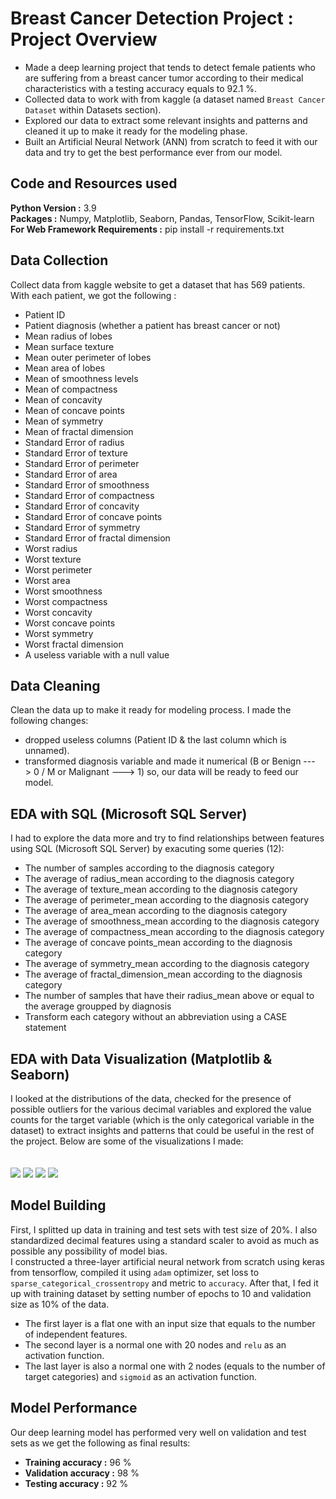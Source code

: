 # Breast Cancer Detection Project : Project Overview
* Made a deep learning project that tends to detect female patients who are suffering from a breast cancer tumor according to their medical characteristics with a testing accuracy equals to 92.1 %.
* Collected data to work with from kaggle (a dataset named `Breast Cancer Dataset` within Datasets section).
* Explored our data to extract some relevant insights and patterns and cleaned it up to make it ready for the modeling phase.
* Built an Artificial Neural Network (ANN) from scratch to feed it with our data and try to get the best performance ever from our model.

## Code and Resources used
<b>Python Version :</b> 3.9<br>
<b>Packages :</b> Numpy, Matplotlib, Seaborn, Pandas, TensorFlow, Scikit-learn<br>
<b>For Web Framework Requirements :</b> pip install -r requirements.txt

## Data Collection
Collect data from kaggle website to get a dataset that has 569 patients.
With each patient, we got the following :
* Patient ID
* Patient diagnosis (whether a patient has breast cancer or not)
* Mean radius of lobes
* Mean surface texture
* Mean outer perimeter of lobes
* Mean area of lobes
* Mean of smoothness levels
* Mean of compactness
* Mean of concavity
* Mean of concave points
* Mean of symmetry
* Mean of fractal dimension
* Standard Error of radius
* Standard Error of texture
* Standard Error of perimeter
* Standard Error of area
* Standard Error of smoothness
* Standard Error of compactness
* Standard Error of concavity
* Standard Error of concave points
* Standard Error of symmetry
* Standard Error of fractal dimension
* Worst radius
* Worst texture
* Worst perimeter
* Worst area
* Worst smoothness
* Worst compactness
* Worst concavity
* Worst concave points
* Worst symmetry
* Worst fractal dimension
* A useless variable with a null value

## Data Cleaning
Clean the data up to make it ready for modeling process. I made the following changes:
* dropped useless columns (Patient ID & the last column which is unnamed).
* transformed diagnosis variable and made it numerical (B or Benign ---> 0 / M or Malignant ---> 1) so, our data will be ready to feed our model.

## EDA with SQL (Microsoft SQL Server)
I had to explore the data more and try to find relationships between features using SQL (Microsoft SQL Server) by exacuting some queries (12):
* The number of samples according to the diagnosis category
* The average of radius_mean according to the diagnosis category
* The average of texture_mean according to the diagnosis category
* The average of perimeter_mean according to the diagnosis category
* The average of area_mean according to the diagnosis category
* The average of smoothness_mean according to the diagnosis category
* The average of compactness_mean according to the diagnosis category
* The average of concave points_mean according to the diagnosis category
* The average of symmetry_mean according to the diagnosis category
* The average of fractal_dimension_mean according to the diagnosis category
* The number of samples that have their radius_mean above or equal to the average groupped by diagnosis
* Transform each category without an abbreviation using a CASE statement

## EDA with Data Visualization (Matplotlib & Seaborn)
I looked at the distributions of the data, checked for the presence of possible outliers for the various decimal variables and explored the value counts for the target variable (which is the only categorical variable in the dataset) to extract insights and patterns that could be useful in the rest of the project. Below are some of the visualizations I made:<br><br><br>
<img src="dist_radius_mean.png">
<img src="box_radius_mean.png">
<img src="count_diagnosis.png">
<img src="corr_se.png">

## Model Building
First, I splitted up data in training and test sets with test size of 20%. I also standardized decimal features using a standard scaler to avoid as much as possible any possibility of model bias.<br>
I constructed a three-layer artificial neural network from scratch using keras from tensorflow, compiled it using `adam` optimizer, set loss to `sparse_categorical_crossentropy` and metric to `accuracy`. After that, I fed it up with training dataset by setting number of epochs to 10 and validation size as 10% of the data.
* The first layer is a flat one with an input size that equals to the number of independent features.
* The second layer is a normal one with 20 nodes and `relu` as an activation function.
* The last layer is also a normal one with 2 nodes (equals to the number of target categories) and `sigmoid` as an activation function.

## Model Performance
Our deep learning model has performed very well on validation and test sets as we get the following as final results:
* <b>Training accuracy :</b> 96 %
* <b>Validation accuracy :</b> 98 %
* <b>Testing accuracy :</b> 92 %
